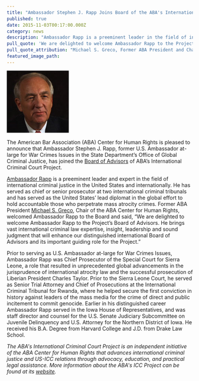 ```yaml
---
title: "Ambassador Stephen J. Rapp Joins Board of the ABA's International Criminal Court Project"
published: true
date: 2015-11-03T00:17:00.000Z
category: news
description: "Ambassador Rapp is a preeminent leader in the field of international criminal justice, and will enhance the ABA's ICC Project's distinguished international Board of Advisors."
pull_quote: 'We are delighted to welcome Ambassador Rapp to the Project’s Board of Advisors. He brings vast international criminal law expertise, insight, leadership and sound judgment that will enhance our distinguished international Board of Advisors and its important guiding role for the Project.'
pull_quote_attribution: "Michael S. Greco, Former ABA President and Chair of the ABA Center for Human Rights and the ABA's ICC Project Board of Advisors"
featured_image_path:
---
```



![](/uploads/rapp-sm.jpg)

The American Bar Association (ABA) Center for Human Rights is pleased to announce that Ambassador Stephen J. Rapp, former U.S. Ambassador at-large for War Crimes Issues in the State Department’s Office of Global Criminal Justice, has joined the [Board of Advisors](http://www.aba-icc.org/the-aba-icc-project/board-of-advisors/) of ABA’s International Criminal Court Project.

[Ambassador Rapp](http://www.aba-icc.org/board-of-advisors/hon-stephen-j-rapp/) is a preeminent leader and expert in the field of international criminal justice in the United States and internationally. He has served as chief or senior prosecutor at two international criminal tribunals and has served as the United States’ lead diplomat in the global effort to hold accountable those who perpetrate mass atrocity crimes. Former ABA President [Michael S. Greco](http://www.aba-icc.org/board-of-advisors/michael-s-greco/), Chair of the ABA Center for Human Rights, welcomed Ambassador Rapp to the Board and said, “We are delighted to welcome Ambassador Rapp to the Project’s Board of Advisors. He brings vast international criminal law expertise, insight, leadership and sound judgment that will enhance our distinguished international Board of Advisors and its important guiding role for the Project.”

Prior to serving as U.S. Ambassador at-large for War Crimes Issues, Ambassador Rapp was Chief Prosecutor of the Special Court for Sierra Leone, a role that resulted in unprecedented global advancements in the jurisprudence of international atrocity law and the successful prosecution of Liberian President Charles Taylor. Prior to the Sierra Leone Court, he served as Senior Trial Attorney and Chief of Prosecutions at the International Criminal Tribunal for Rwanda, where he helped secure the first conviction in history against leaders of the mass media for the crime of direct and public incitement to commit genocide. Earlier in his distinguished career Ambassador Rapp served in the Iowa House of Representatives, and was staff director and counsel for the U.S. Senate Judiciary Subcommittee on Juvenile Delinquency and U.S. Attorney for the Northern District of Iowa. He received his B.A. Degree from Harvard College and J.D. from Drake Law School.

*The ABA's International Criminal Court Project is an independent initiative of the ABA Center for Human Rights that advances international criminal justice and US-ICC relations through advocacy, education, and practical legal assistance. More information about the ABA's ICC Project can be found at its [website](http://www.aba-icc.org).*